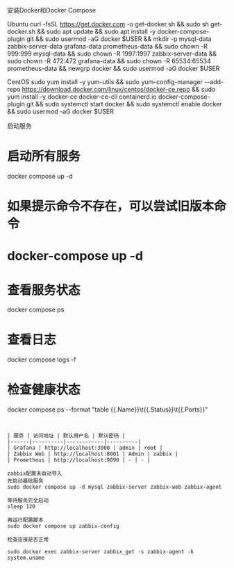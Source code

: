 安装Docker和Docker Compose

Ubuntu
curl -fsSL https://get.docker.com -o get-docker.sh && sudo sh get-docker.sh && sudo apt update && sudo apt install -y docker-compose-plugin git && sudo usermod -aG docker $USER && mkdir -p mysql-data zabbix-server-data grafana-data prometheus-data && sudo chown -R 999:999 mysql-data && sudo chown -R 1997:1997 zabbix-server-data && sudo chown -R 472:472 grafana-data && sudo chown -R 65534:65534 prometheus-data && newgrp docker && sudo usermod -aG docker $USER

CentOS
sudo yum install -y yum-utils && sudo yum-config-manager --add-repo https://download.docker.com/linux/centos/docker-ce.repo && sudo yum install -y docker-ce docker-ce-cli containerd.io docker-compose-plugin git && sudo systemctl start docker && sudo systemctl enable docker && sudo usermod -aG docker $USER

启动服务
# 启动所有服务
docker compose up -d

# 如果提示命令不存在，可以尝试旧版本命令
# docker-compose up -d

# 查看服务状态
docker compose ps

# 查看日志
docker compose logs -f

# 检查健康状态
docker compose ps --format "table {{.Name}}\t{{.Status}}\t{{.Ports}}"
```


| 服务 | 访问地址 | 默认用户名 | 默认密码 |
|------|----------|------------|----------|
| Grafana | http://localhost:3000 | admin | root |
| Zabbix Web | http://localhost:8001 | Admin | zabbix |
| Prometheus | http://localhost:9090 | - | - |

zabbix配置未自动导入
先启动基础服务
sudo docker compose up -d mysql zabbix-server zabbix-web zabbix-agent

等待服务完全启动
sleep 120

再运行配置脚本
sudo docker compose up zabbix-config

检查连接是否正常

sudo docker exec zabbix-server zabbix_get -s zabbix-agent -k system.uname

